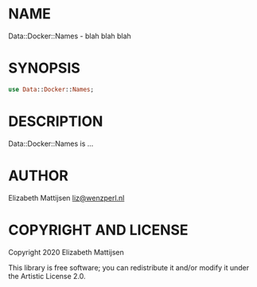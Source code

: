 NAME
====

Data::Docker::Names - blah blah blah

SYNOPSIS
========

```raku
use Data::Docker::Names;
```

DESCRIPTION
===========

Data::Docker::Names is ...

AUTHOR
======

Elizabeth Mattijsen <liz@wenzperl.nl>

COPYRIGHT AND LICENSE
=====================

Copyright 2020 Elizabeth Mattijsen

This library is free software; you can redistribute it and/or modify it under the Artistic License 2.0.

